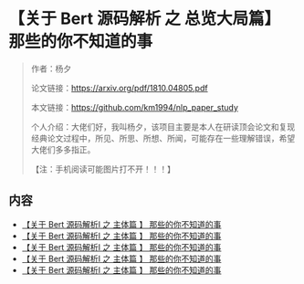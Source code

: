 # 【关于 Bert 源码解析 之 总览大局篇】 那些的你不知道的事

> 作者：杨夕
> 
> 论文链接：https://arxiv.org/pdf/1810.04805.pdf
> 
> 本文链接：https://github.com/km1994/nlp_paper_study
> 
> 个人介绍：大佬们好，我叫杨夕，该项目主要是本人在研读顶会论文和复现经典论文过程中，所见、所思、所想、所闻，可能存在一些理解错误，希望大佬们多多指正。
> 
> 【注：手机阅读可能图片打不开！！！】

##   内容


- [【关于 Bert 源码解析I 之 主体篇 】 那些的你不知道的事](bertCode1_modeling.md)
- [【关于 Bert 源码解析I 之 主体篇 】 那些的你不知道的事](bertCode2_pretraining.md)
- [【关于 Bert 源码解析I 之 主体篇 】 那些的你不知道的事](bertCode3_fineTune.md)
- [【关于 Bert 源码解析I 之 主体篇 】 那些的你不知道的事](bertCode4_word2embedding.md)
- [【关于 Bert 源码解析I 之 主体篇 】 那些的你不知道的事](bertCode5_similarity.md)




